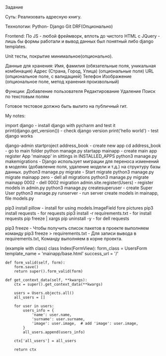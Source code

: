 Задание

Суть:
Реализовать адресную книгу.

Технологии:
Python- Django
Git
DRF(Опционально)

Frontend:
По JS - любой фреймворк, вплоть до чистого HTML с JQuery - лишь бы формы работали и вывод данных был понятный либо django templates.

Unit тесты, покрытие минимальное(опционально).

Данные для хранения:
Имя, фамилия (обязательные поля, уникальная комбинация)
Адрес (Страна, Город, Улица) (опциональные поля)
URL (опциональное поле, с валидацией)
Телефон
Изображение (опциональное поле, метод хранения произвольный)

Функции:
Добавление пользователя
Редактирование
Удаление
Поиск по текстовым полям

Готовое тестовое должно быть вылито на публичный гит.






My notes:

import django - install django with pycharm and test it
print(django.get_version()) - check django version
print('hello world') - test django works

django-admin startproject address_book - create new app
cd address_book - go to main folder
python manage.py startapp mainapp - create main app
register App 'mainapp' in sittings in INSTALLED_APPS
python3 manage.py makemigrations - Django использует миграции для переноса изменений в моделях (добавление поля, удаление модели и т.д.) на структуру базы данных.
python3 manage.py migrate - Start migrate
python3 manage.py migrate mainapp zero - dell all migrations
python3 manage.py migrate mainapp 0002 - dell 0002 migration
admin.site.register(Users) - register models in admin.py
python3 manage.py createsuperuser - create Super User
python3 manage.py runserver - run server 
create models in mainapp, file models.py


pip3 install pillow - install for using models.ImageField fore pictures
pip3 install requests - for requests
pip3 install -r requirements.txt - for install requests
pip freeze | xargs pip uninstall -y - for dell requests

pip3 freeze - Чтобы получить список пакетов в проекте выполняем команду
pip3 freeze > requirements.txt - Для записи вывода в requirements.txt, Команду выполняем в корне проекта. 


(example with class)
class Index(FormView):
    form_class = UsersForm
    template_name = 'mainapp/base.html'
    success_url = '/'

    def form_valid(self, form):
        form.save()
        return super().form_valid(form)

    def get_context_data(self, **kwargs):
        ctx = super().get_context_data(**kwargs)

        users = Users.objects.all()
        all_users = []

        for user in users:
            users_info = {
                'name': user.name,
                'surname': user.surname,
                'image': user.image,  # add 'image': user.image,
            }
            all_users.append(users_info)

        ctx['all_users'] = all_users

        return ctx